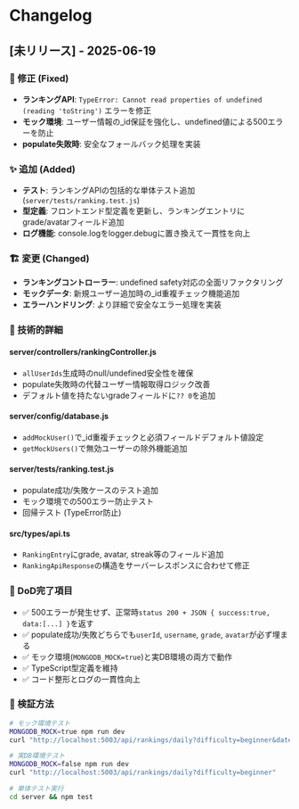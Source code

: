 # Changelog

## [未リリース] - 2025-06-19

### 🔧 修正 (Fixed)
- **ランキングAPI**: `TypeError: Cannot read properties of undefined (reading 'toString')` エラーを修正
- **モック環境**: ユーザー情報の_id保証を強化し、undefined値による500エラーを防止
- **populate失敗時**: 安全なフォールバック処理を実装

### ✨ 追加 (Added)
- **テスト**: ランキングAPIの包括的な単体テスト追加 (`server/tests/ranking.test.js`)
- **型定義**: フロントエンド型定義を更新し、ランキングエントリにgrade/avatarフィールド追加
- **ログ機能**: console.logをlogger.debugに置き換えて一貫性を向上

### 🏗️ 変更 (Changed)
- **ランキングコントローラー**: undefined safety対応の全面リファクタリング
- **モックデータ**: 新規ユーザー追加時の_id重複チェック機能追加
- **エラーハンドリング**: より詳細で安全なエラー処理を実装

### 📝 技術的詳細

#### server/controllers/rankingController.js
- `allUserIds`生成時のnull/undefined安全性を確保
- populate失敗時の代替ユーザー情報取得ロジック改善
- デフォルト値を持たないgradeフィールドに`?? 0`を追加

#### server/config/database.js
- `addMockUser()`で_id重複チェックと必須フィールドデフォルト値設定
- `getMockUsers()`で無効ユーザーの除外機能追加

#### server/tests/ranking.test.js
- populate成功/失敗ケースのテスト追加
- モック環境での500エラー防止テスト
- 回帰テスト (TypeError防止)

#### src/types/api.ts
- `RankingEntry`にgrade, avatar, streak等のフィールド追加
- `RankingApiResponse`の構造をサーバーレスポンスに合わせて修正

### 🎯 DoD完了項目
- ✅ 500エラーが発生せず、正常時`status 200 + JSON { success:true, data:[...] }`を返す
- ✅ populate成功/失敗どちらでも`userId`, `username`, `grade`, `avatar`が必ず埋まる
- ✅ モック環境(`MONGODB_MOCK=true`)と実DB環境の両方で動作
- ✅ TypeScript型定義を維持
- ✅ コード整形とログの一貫性向上

### 🧪 検証方法
```bash
# モック環境テスト
MONGODB_MOCK=true npm run dev
curl "http://localhost:5003/api/rankings/daily?difficulty=beginner&date=2025-06-19"

# 実DB環境テスト  
MONGODB_MOCK=false npm run dev
curl "http://localhost:5003/api/rankings/daily?difficulty=beginner"

# 単体テスト実行
cd server && npm test
```